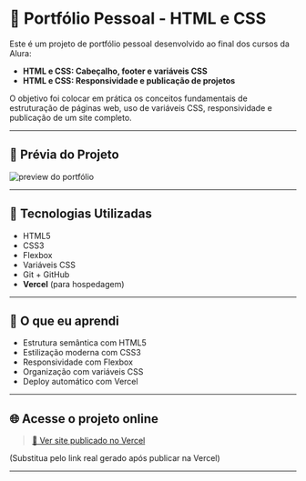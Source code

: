 # 💼 Portfólio Pessoal - HTML e CSS

Este é um projeto de portfólio pessoal desenvolvido ao final dos cursos da Alura:

- **HTML e CSS: Cabeçalho, footer e variáveis CSS**
- **HTML e CSS: Responsividade e publicação de projetos**

O objetivo foi colocar em prática os conceitos fundamentais de estruturação de páginas web, uso de variáveis CSS, responsividade e publicação de um site completo.

---

## 📸 Prévia do Projeto

![preview do portfólio](./assets/img/preview%20do%20portfólio.jpg) <!-- Substitua com o caminho correto ou link da imagem -->

---

## 🚀 Tecnologias Utilizadas

- HTML5  
- CSS3  
- Flexbox  
- Variáveis CSS  
- Git + GitHub  
- **Vercel** (para hospedagem)

---

## 🧠 O que eu aprendi

- Estrutura semântica com HTML5  
- Estilização moderna com CSS3  
- Responsividade com Flexbox  
- Organização com variáveis CSS  
- Deploy automático com Vercel

---

## 🌐 Acesse o projeto online

> [🔗 Ver site publicado no Vercel](https://portfolio-html-css-alura-fawn.vercel.app/)

(Substitua pelo link real gerado após publicar na Vercel)

---

